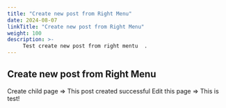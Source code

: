 ```yaml
---
title: "Create new post from Right Menu"
date: 2024-08-07
linkTitle: "Create new post from Right Menu"
weight: 100
description: >-
     Test create new post from right mentu  .
---
```


## Create new post from Right Menu

  Create child page => This post created successful
  Edit this page => This is test!
 
